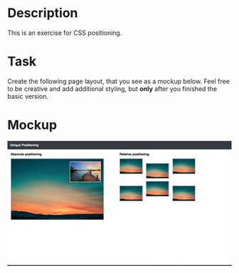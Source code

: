 # Description

This is an exercise for CSS positioning.

# Task

Create the following page layout, that you see as a mockup below. Feel free to be creative and add additional styling, but **only** after you finished the basic version.

# Mockup

![Index Page](./assets/images/mockup.png)
